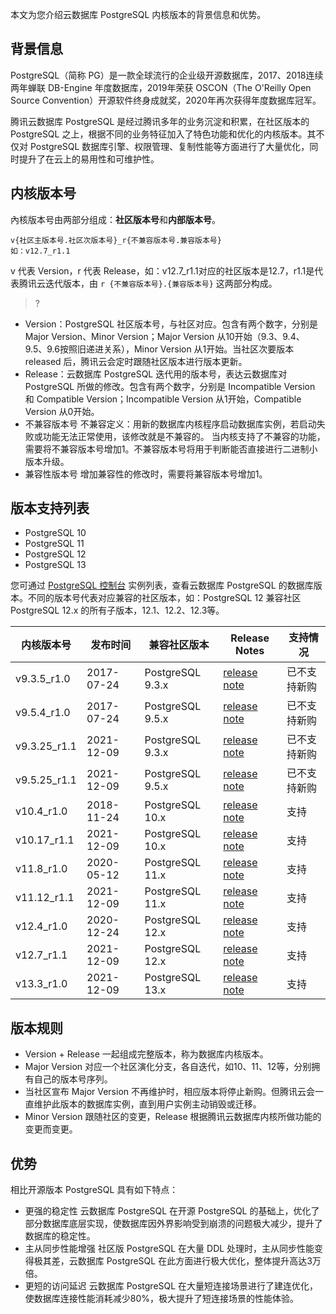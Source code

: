 本文为您介绍云数据库 PostgreSQL 内核版本的背景信息和优势。

## 背景信息
PostgreSQL（简称 PG）是一款全球流行的企业级开源数据库，2017、2018连续两年蝉联 DB-Engine 年度数据库，2019年荣获 OSCON（The O'Reilly Open Source Convention）开源软件终身成就奖，2020年再次获得年度数据库冠军。

腾讯云数据库 PostgreSQL 是经过腾讯多年的业务沉淀和积累，在社区版本的 PostgreSQL 之上，根据不同的业务特征加入了特色功能和优化的内核版本。其不仅对 PostgreSQL 数据库引擎、权限管理、复制性能等方面进行了大量优化，同时提升了在云上的易用性和可维护性。

## 内核版本号
內核版本号由两部分组成：**社区版本号**和**内部版本号**。
```
v{社区主版本号.社区次版本号}_r{不兼容版本号.兼容版本号}
如：v12.7_r1.1
```
v 代表 Version，r 代表 Release，如：v12.7_r1.1对应的社区版本是12.7，r1.1是代表腾讯云迭代版本，由 `r {不兼容版本号}.{兼容版本号}` 这两部分构成。

>?
- Version：PostgreSQL 社区版本号，与社区对应。包含有两个数字，分别是 Major Version、Minor Version；Major Version 从10开始（9.3、9.4、9.5、9.6按照旧递进关系），Minor Version 从1开始。当社区次要版本 released 后，腾讯云会定时跟随社区版本进行版本更新。
- Release：云数据库 PostgreSQL 迭代用的版本号，表达云数据库对 PostgreSQL 所做的修改。包含有两个数字，分别是 Incompatible Version 和 Compatible Version；Incompatible Version 从1开始，Compatible Version 从0开始。
 - 不兼容版本号
不兼容定义：用新的数据库内核程序启动数据库实例，若启动失败或功能无法正常使用，该修改就是不兼容的。
当内核支持了不兼容的功能，需要将不兼容版本号增加1。不兼容版本号将用于判断能否直接进行二进制小版本升级。
 - 兼容性版本号
增加兼容性的修改时，需要将兼容版本号增加1。

## 版本支持列表
- PostgreSQL 10
- PostgreSQL 11
- PostgreSQL 12
- PostgreSQL 13

您可通过 [PostgreSQL 控制台](https://console.cloud.tencent.com/postgres) 实例列表，查看云数据库 PostgreSQL 的数据库版本。不同的版本号代表对应兼容的社区版本，如：PostgreSQL 12 兼容社区 PostgreSQL 12.x 的所有子版本，12.1、12.2、12.3等。

|内核版本号| 发布时间 | 兼容社区版本 | Release Notes |支持情况|
|---------|---------|---------|---------|---------|
| v9.3.5_r1.0 |2017-07-24| PostgreSQL 9.3.x | [release note](https://www.postgresql.org/docs/release/9.3.5/) |已不支持新购|
| v9.5.4_r1.0 |2017-07-24| PostgreSQL 9.5.x | [release note](https://www.postgresql.org/docs/release/9.5.4/) |已不支持新购|
| v9.3.25_r1.1 |2021-12-09| PostgreSQL 9.3.x | [release note](https://www.postgresql.org/docs/release/9.3.25/) |已不支持新购|
| v9.5.25_r1.1 |2021-12-09| PostgreSQL 9.5.x | [release note](https://www.postgresql.org/docs/release/9.5.25/) |已不支持新购|
| v10.4_r1.0 |2018-11-24| PostgreSQL 10.x | [release note](https://www.postgresql.org/docs/release/10.4/) |支持|
| v10.17_r1.1 |2021-12-09| PostgreSQL 10.x | [release note](https://www.postgresql.org/docs/release/10.17/) |支持|
| v11.8_r1.0 |2020-05-12| PostgreSQL 11.x | [release note](https://www.postgresql.org/docs/release/11.8/) |支持|
| v11.12_r1.1 |2021-12-09| PostgreSQL 11.x | [release note](https://www.postgresql.org/docs/release/11.12/) |支持|
| v12.4_r1.0 |2020-12-24| PostgreSQL 12.x | [release note](https://www.postgresql.org/docs/release/12.4/) |支持|
| v12.7_r1.1 |2021-12-09| PostgreSQL 12.x | [release note](https://www.postgresql.org/docs/release/12.7/) |支持|
| v13.3_r1.0 |2021-12-09| PostgreSQL 13.x | [release note](https://www.postgresql.org/docs/release/13.3/) |支持|


## 版本规则
- Version + Release 一起组成完整版本，称为数据库内核版本。
- Major Version 对应一个社区演化分支，各自迭代，如10、11、12等，分别拥有自己的版本号序列。
- 当社区宣布 Major Version 不再维护时，相应版本将停止新购。但腾讯云会一直维护此版本的数据库实例，直到用户实例主动销毁或迁移。
- Minor Version 跟随社区的变更，Release 根据腾讯云数据库内核所做功能的变更而变更。

## 优势
相比开源版本 PostgreSQL 具有如下特点：
- 更强的稳定性
云数据库 PostgreSQL 在开源 PostgreSQL 的基础上，优化了部分数据库底层实现，使数据库因外界影响受到崩溃的问题极大减少，提升了数据库的稳定性。
- 主从同步性能增强
社区版 PostgreSQL 在大量 DDL 处理时，主从同步性能变得极其差，云数据库 PostgreSQL 在此方面进行极大优化，整体提升高达3万倍。
- 更短的访问延迟
云数据库 PostgreSQL 在大量短连接场景进行了建连优化，使数据库连接性能消耗减少80%，极大提升了短连接场景的性能体验。
